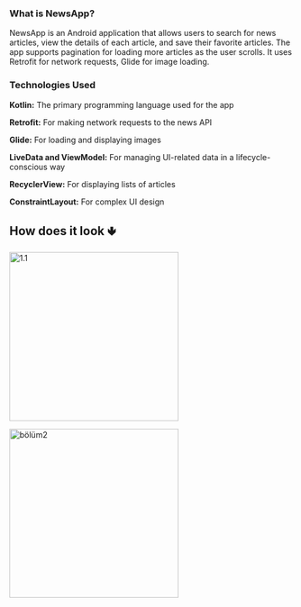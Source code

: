 <h3>What is NewsApp?</h3>
<p>NewsApp is an Android application that allows users to search for news articles, view the details of each article, and save their favorite articles. 
The app supports pagination for loading more articles as the user scrolls. It uses Retrofit for network requests, Glide for image loading.</p>

<h3>Technologies Used</h3>
<p><strong>Kotlin:</strong> The primary programming language used for the app</p>
<p><strong>Retrofit:</strong> For making network requests to the news API</p>
<p><strong>Glide:</strong> For loading and displaying images</p>
<p><strong>LiveData and ViewModel:</strong> For managing UI-related data in a lifecycle-conscious way</p>
<p><strong>RecyclerView:</strong> For displaying lists of articles</p>
<p><strong>ConstraintLayout:</strong> For complex UI design</p>

<h2>How does it look &#129155;</h2>

<p><img src="https://github.com/Merveziya/Trasure_Game/assets/108355676/f9e75e78-bdab-49dc-9b29-bcc7ce5a1641" alt="1.1" width="300"/></p>
<p><img src="https://github.com/Merveziya/Trasure_Game/assets/108355676/04c8d7c7-8c09-44ff-b56c-644b3fceb08d" alt="bölüm2" width="300"/></p>


